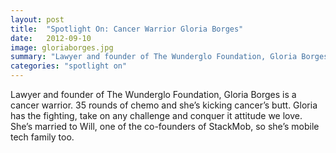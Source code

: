 ```yaml
---
layout: post
title:  "Spotlight On: Cancer Warrior Gloria Borges"
date:   2012-09-10
image: gloriaborges.jpg
summary: "Lawyer and founder of The Wunderglo Foundation, Gloria Borges is a cancer warrior. 35 rounds of chemo and she’s kicking cancer’s butt."
categories: "spotlight on"
---
```


Lawyer and founder of The Wunderglo Foundation, Gloria Borges is a cancer warrior. 35 rounds of chemo and she’s kicking cancer’s butt. Gloria has the fighting, take on any challenge and conquer it attitude we love. She’s married to Will, one of the co-founders of StackMob, so she’s mobile tech family too.